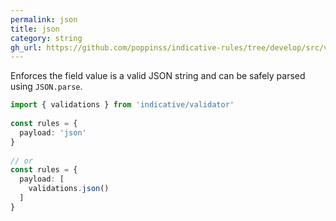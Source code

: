 ```yaml
---
permalink: json
title: json
category: string
gh_url: https://github.com/poppinss/indicative-rules/tree/develop/src/validations/string/json.ts
---
```


Enforces the field value is a valid JSON string and can be safely
parsed using `JSON.parse`.
 
```ts
import { validations } from 'indicative/validator'
 
const rules = {
  payload: 'json'
}
 
// or
const rules = {
  payload: [
    validations.json()
  ]
}
```